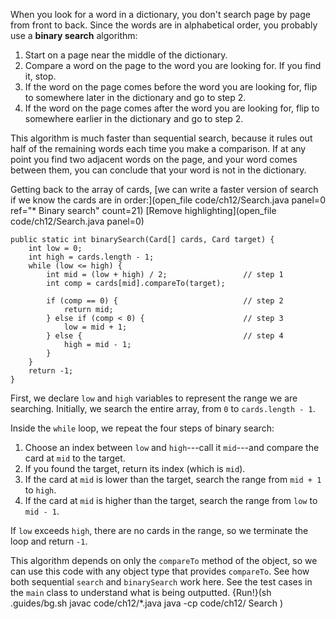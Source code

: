 When you look for a word in a dictionary, you don't search page by page from front to back. Since the words are in alphabetical order, you probably use a **binary search** algorithm:



1. Start on a page near the middle of the dictionary.
1. Compare a word on the page to the word you are looking for. If you find it, stop.
1. If the word on the page comes before the word you are looking for, flip to somewhere later in the dictionary and go to step 2.
1. If the word on the page comes after the word you are looking for, flip to somewhere earlier in the dictionary and go to step 2.



This algorithm is much faster than sequential search, because it rules out half of the remaining words each time you make a comparison. If at any point you find two adjacent words on the page, and your word comes between them, you can conclude that your word is not in the dictionary.

Getting back to the array of cards, [we can write a faster version of search if we know the cards are in order:](open_file code/ch12/Search.java panel=0 ref="* Binary search" count=21)
[Remove highlighting](open_file code/ch12/Search.java panel=0)


```code
public static int binarySearch(Card[] cards, Card target) {
    int low = 0;
    int high = cards.length - 1;
    while (low <= high) {
        int mid = (low + high) / 2;                 // step 1
        int comp = cards[mid].compareTo(target);

        if (comp == 0) {                            // step 2
            return mid;
        } else if (comp < 0) {                      // step 3
            low = mid + 1;
        } else {                                    // step 4
            high = mid - 1;
        }
    }
    return -1;
}
```

First, we declare `low` and `high` variables to represent the range we are searching. Initially, we search the entire array, from `0` to `cards.length - 1`.

Inside the `while` loop, we repeat the four steps of binary search:



1. Choose an index between `low` and `high`---call it `mid`---and compare the card at `mid` to the target.
1. If you found the target, return its index (which is `mid`).
1. If the card at `mid` is lower than the target, search the range from `mid + 1` to `high`.
1. If the card at `mid` is higher than the target, search the range from `low` to `mid - 1`.



If `low` exceeds `high`, there are no cards in the range, so we terminate the loop and return `-1`.

This algorithm depends on only the `compareTo` method of the object, so we can use this code with any object type that provides `compareTo`. See how both sequential ``search`` and ``binarySearch`` work here. See the test cases in the ``main`` class to understand what is being outputted.
{Run!}(sh .guides/bg.sh javac code/ch12/*.java java -cp code/ch12/ Search )

